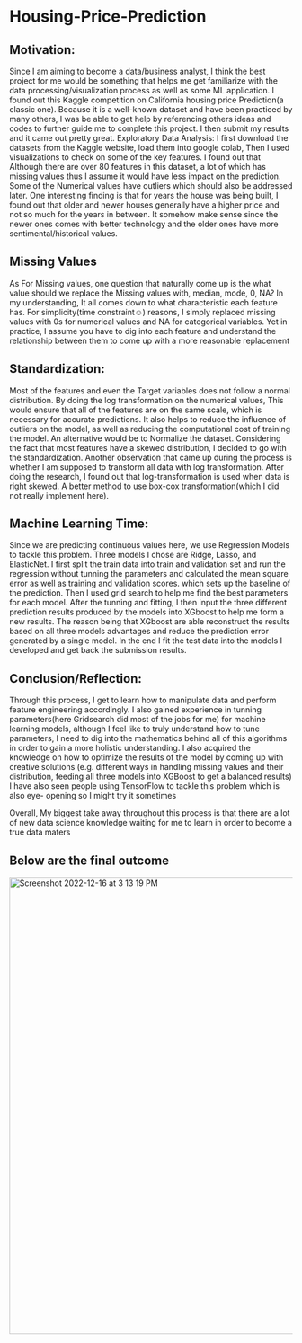 # Housing-Price-Prediction
## Motivation:
Since I am aiming to become a data/business analyst, I think the best project for me would be something that helps me get familiarize with the data processing/visualization process as well as some ML application. I found out this Kaggle competition on California housing price Prediction(a classic one).
Because it is a well-known dataset and have been practiced by many others, I was be able to get help by referencing others ideas and codes to further guide me to complete this project. I then submit my results and it came out pretty great.
Exploratory Data Analysis:
I first download the datasets from the Kaggle website, load them into google colab, Then I used visualizations to check on some of the key features. I found out that Although there are over 80 features in this dataset, a lot of which has missing values thus I assume it would have less impact on the prediction. Some of the Numerical values have outliers which should also be addressed later.
One interesting finding is that for years the house was being built, I found out that older and newer houses generally have a higher price and not so much for the years in between. It somehow make sense since the newer ones comes with better technology and the older ones have more sentimental/historical values.
## Missing Values
As For Missing values, one question that naturally come up is the what value should we replace the Missing values with, median, mode, 0, NA? In my understanding, It all comes down to what characteristic each feature has. For simplicity(time constraint☺) reasons, I simply replaced missing values with 0s for numerical values and NA for categorical variables. Yet in practice, I assume you have to dig into each feature and understand the relationship between them to come up with a more reasonable replacement
## Standardization:
Most of the features and even the Target variables does not follow a normal distribution. By doing the log transformation on the numerical values, This would ensure that all of the features are on the same scale, which is necessary for accurate predictions. It also helps to reduce the influence of outliers on the model, as well as reducing the computational cost of training the model.
An alternative would be to Normalize the dataset. Considering the fact that most features have a skewed distribution, I decided to go with the standardization.
Another observation that came up during the process is whether I am supposed to transform all data with log transformation. After doing the research, I found out that log-transformation is used when data is right skewed. A better method to use box-cox transformation(which I did not really implement here).
## Machine Learning Time:
Since we are predicting continuous values here, we use Regression Models to tackle this problem. Three models I chose are Ridge, Lasso, and ElasticNet. I first split the train data into train and validation set and run the regression without tunning the parameters and calculated the mean square error as well as training and validation scores. which sets up the baseline of the prediction. Then I used grid search to help me find the best parameters for each model.
After the tunning and fitting, I then input the three different prediction results produced by the models into XGboost to help me form a new results. The reason being that XGboost are able reconstruct the results based on all three models advantages and reduce the prediction error generated by a single model.
In the end I fit the test data into the models I developed and get back the submission results.
## Conclusion/Reflection:
Through this process, I get to learn how to manipulate data and perform feature engineering accordingly. I also gained experience in tunning parameters(here Gridsearch did most of the jobs for me) for machine learning models, although I feel like to truly understand how to tune parameters, I need to dig into the mathematics behind all of this algorithms in order to gain a more holistic understanding.
I also acquired the knowledge on how to optimize the results of the model by coming up with creative solutions (e.g. different ways in handling missing values and their distribution, feeding all three models into XGBoost to get a balanced results)
I have also seen people using TensorFlow to tackle this problem which is also eye- opening so I might try it sometimes

Overall, My biggest take away throughout this process is that there are a lot of new data science knowledge waiting for me to learn in order to become a true data maters

## Below are the final outcome
<img width="814" alt="Screenshot 2022-12-16 at 3 13 19 PM" src="https://user-images.githubusercontent.com/114832226/208181629-e4fe7ea0-23a4-4368-8b70-a4739ac134b5.png">
